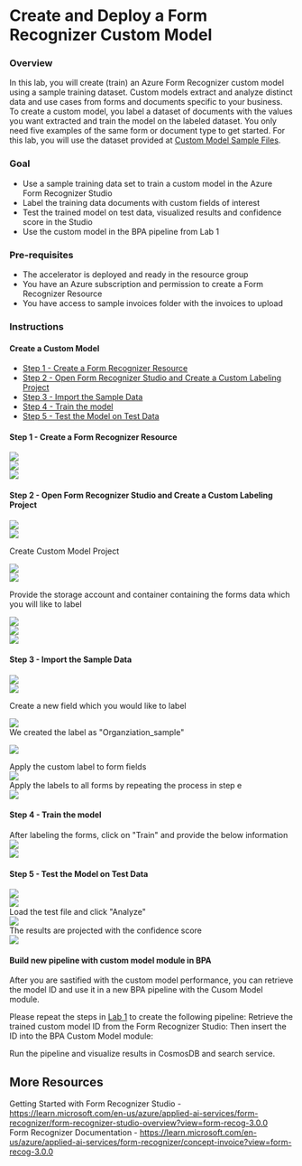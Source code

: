 # Create and Deploy a Form Recognizer Custom Model

### Overview
In this lab, you will create (train) an Azure Form Recognizer custom model using a sample training dataset. Custom models extract and analyze distinct data and use cases from forms and documents specific to your business. To create a custom model, you label a dataset of documents with the values you want extracted and train the model on the labeled dataset. You only need five examples of the same form or document type to get started. For this lab, you will use the dataset provided at [Custom Model Sample Files](sdp-workshop/SampleInvoices/Custom%20Model%20Sample).


### Goal
* Use a sample training data set to train a custom model in the Azure Form Recognizer Studio
* Label the training data documents with custom fields of interest 
* Test the trained model on test data, visualized results and confidence score in the Studio
* Use the custom model in the BPA pipeline from Lab 1 


### Pre-requisites
* The accelerator is deployed and ready in the resource group
* You have an Azure subscription and permission to create a Form Recognizer Resource
* You have access to sample invoices folder with the invoices to upload


### Instructions

#### Create a Custom Model  
- [Step 1 - Create a Form Recognizer Resource](#step-1---create-a-form-recognizer-resource)  
- [Step 2 - Open Form Recognizer Studio and Create a Custom Labeling Project ](#step-2---open-form-recognizer-studio-and-create-a-custom-labeling-project)  
- [Step 3 - Import the Sample Data](#step-3---import-the-sample-data)  
- [Step 4 - Train the model](#step-4---train-the-model)  
- [Step 5 - Test the Model on Test Data](#step-5---test-the-model-on-test-data)   

#### Step 1 - Create a Form Recognizer Resource  
![](images/step1a-create-form-rec-resource.png)  
![](images/step1b-create-form-rec-resource.png)  
![](images/step1c-create-form-rec-resource.png)  

#### Step 2 - Open Form Recognizer Studio and Create a Custom Labeling Project 

![](images/step2a-Create-custom-labeling-project.png)  
![](images/step2b-Create-custom-labeling-project.png)  

Create Custom Model Project  

![](images/step2c-Create-custom-labeling-project.png)  
![](images/step2d-Create-custom-labeling-project.png)  

Provide the storage account and container containing the forms data which you will like to label  

![](images/step2e-Create-custom-labeling-project.png)  
![](images/step2f-Create-custom-labeling-project.png)  
![](images/step2g-Create-custom-labeling-project.png)  

#### Step 3 - Import the Sample Data  

![](images/step3a-import-sample-data.png)  
![](images/step3b-import-sample-data.png)  

Create a new field which you would like to label  

![](images/step3c-import-sample-data.png)  
We created the label as "Organziation_sample"  

![](images/step3d-import-sample-data.png)  

Apply the custom label to form fields  
![](images/step3e-import-sample-data.png)  
Apply the labels to all forms by repeating the process in step e  
![](images/step3f-import-sample-data.png)  
#### Step 4 - Train the model 
After labeling the forms, click on "Train" and provide the below information
![](images/step4a-train-the-model.png)  
![](images/step4b-train-the-model.png)  
#### Step 5 - Test the Model on Test Data
![](images/step5a-test-the-model.png)  
![](images/step5b-test-the-model.png)  
Load the test file and click "Analyze"  
![](images/step5c-test-the-model.png)  
The results are projected with the confidence score  
![](images/step5d-test-the-model.png)  


#### Build new pipeline with custom model module in BPA  
After you are sastified with the custom model performance, you can retrieve the model ID and use it in a new BPA pipeline with the Cusom Model module.

Please repeat the steps in [Lab 1](/lab_instructions/lab_1.md) to create the following pipeline:
<insert new BPA pipeline with custom model>
Retrieve the trained custom model ID from the Form Recognizer Studio:
<insert screenshot for getting custom model ID>
Then insert the ID into the BPA Custom Model module:
<insert screenshot for using the ID in BPA pipeline>

Run the pipeline and visualize results in CosmosDB and search service.



## More Resources  
Getting Started with Form Recognizer Studio - https://learn.microsoft.com/en-us/azure/applied-ai-services/form-recognizer/form-recognizer-studio-overview?view=form-recog-3.0.0  
Form Recognizer Documentation - https://learn.microsoft.com/en-us/azure/applied-ai-services/form-recognizer/concept-invoice?view=form-recog-3.0.0
